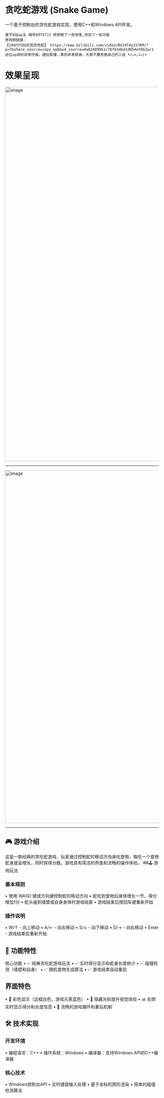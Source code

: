 # 贪吃蛇游戏 (Snake Game)
一个基于控制台的贪吃蛇游戏实现，使用C++和Windows API开发。

```
基于b站up主 编号89757JJ 视频做了一些改善,添加了一些功能
原视频链接：
【194行代码实现贪吃蛇】 https://www.bilibili.com/video/BV14T4y157KM/?p=7&share_source=copy_web&vd_source=0a024899b1c76f634b41d954e59b2ac1
这位up讲的非常仔细，通俗易懂，真的非常感谢。大家不要吝啬自己的三连 ٩(๑>◡<๑)۶ 
```
# 效果呈现
<img width="2346" height="1222" alt="image" src="https://github.com/user-attachments/assets/7b93cbc2-ce83-4650-aeb5-4c1534346c50" />

-----------------------------

<img width="2346" height="1152" alt="image" src="https://github.com/user-attachments/assets/efa4f434-e573-446c-a9a9-25626e7bab20" />


--------------------



## 🎮 游戏介绍
这是一款经典的贪吃蛇游戏，玩家通过控制蛇的移动方向来吃食物，每吃一个食物蛇身就会增长，同时获得分数。游戏具有简洁的界面和流畅的操作体验。
##🕹️ 游戏玩法
### 基本规则
•	使用 WASD 键或方向键控制蛇的移动方向
•	蛇吃到食物后身体增长一节，得分增加1分
•	蛇头碰到墙壁或自身身体时游戏结束
•	游戏结束后按回车键重新开始
### 操作说明
•	W/↑ - 向上移动
•	A/← - 向左移动
•	S/↓ - 向下移动
•	D/→ - 向右移动
•	Enter - 游戏结束后重新开始
## 🎯 功能特性
核心功能
•	✅ 经典贪吃蛇游戏玩法
•	✅ 实时得分显示和蛇身长度统计
•	✅ 碰撞检测（墙壁和自身）
•	✅ 随机食物生成算法
•	✅ 游戏结束自动重启
## 界面特色
•	🎨 彩色显示（边框白色，游戏元素蓝色）
•	👻 隐藏光标提升视觉体验
•	📊 右侧实时显示得分和长度信息
•	🔄 流畅的游戏循环和重玩机制
## 🛠️ 技术实现
### 开发环境
•	编程语言：C++
•	操作系统：Windows
•	编译器：支持Windows API的C++编译器
### 核心技术
•	Windows控制台API
•	实时键盘输入处理
•	基于坐标的图形渲染
•	简单的碰撞检测算法
